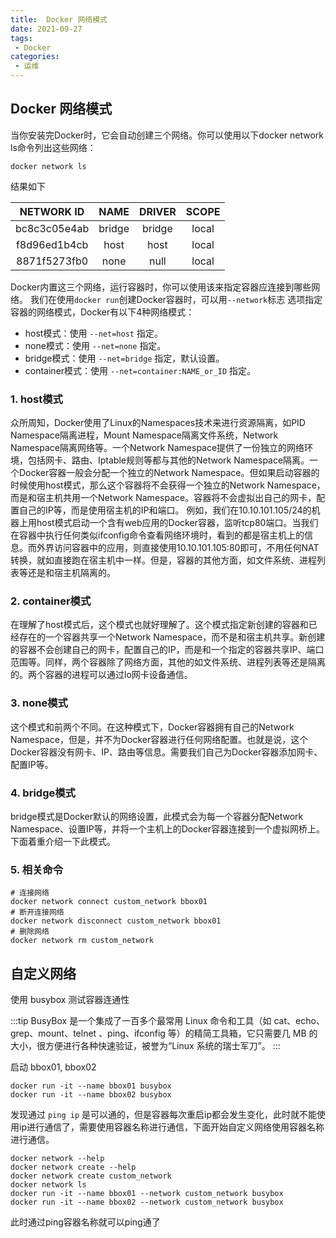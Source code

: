 ```yaml
---
title:  Docker 网络模式
date: 2021-09-27
tags:
 - Docker
categories:
 - 运维
---
```



## Docker 网络模式

当你安装完Docker时，它会自动创建三个网络。你可以使用以下docker network ls命令列出这些网络：

```
docker network ls
```

结果如下

|NETWORK ID|NAME|DRIVER|SCOPE|
|:---:|:---:|:---:|:---:|
|bc8c3c05e4ab|bridge|bridge|local|
|f8d96ed1b4cb|host|host|local|
|8871f5273fb0|none|null|local|

Docker内置这三个网络，运行容器时，你可以使用该来指定容器应连接到哪些网络。
我们在使用```docker run```创建Docker容器时，可以用```--network```标志 选项指定容器的网络模式，Docker有以下4种网络模式：
- host模式：使用 ```--net=host``` 指定。
- none模式：使用 ```--net=none``` 指定。
- bridge模式：使用 ```--net=bridge``` 指定，默认设置。
- container模式：使用 ```--net=container:NAME_or_ID``` 指定。


### 1. host模式

众所周知，Docker使用了Linux的Namespaces技术来进行资源隔离，如PID Namespace隔离进程，Mount Namespace隔离文件系统，Network Namespace隔离网络等。一个Network Namespace提供了一份独立的网络环境，包括网卡、路由、Iptable规则等都与其他的Network Namespace隔离。一个Docker容器一般会分配一个独立的Network Namespace。但如果启动容器的时候使用host模式，那么这个容器将不会获得一个独立的Network Namespace，而是和宿主机共用一个Network Namespace。容器将不会虚拟出自己的网卡，配置自己的IP等，而是使用宿主机的IP和端口。
例如，我们在10.10.101.105/24的机器上用host模式启动一个含有web应用的Docker容器，监听tcp80端口。当我们在容器中执行任何类似ifconfig命令查看网络环境时，看到的都是宿主机上的信息。而外界访问容器中的应用，则直接使用10.10.101.105:80即可，不用任何NAT转换，就如直接跑在宿主机中一样。但是，容器的其他方面，如文件系统、进程列表等还是和宿主机隔离的。

### 2. container模式

在理解了host模式后，这个模式也就好理解了。这个模式指定新创建的容器和已经存在的一个容器共享一个Network Namespace，而不是和宿主机共享。新创建的容器不会创建自己的网卡，配置自己的IP，而是和一个指定的容器共享IP、端口范围等。同样，两个容器除了网络方面，其他的如文件系统、进程列表等还是隔离的。两个容器的进程可以通过lo网卡设备通信。

### 3. none模式

这个模式和前两个不同。在这种模式下，Docker容器拥有自己的Network Namespace，但是，并不为Docker容器进行任何网络配置。也就是说，这个Docker容器没有网卡、IP、路由等信息。需要我们自己为Docker容器添加网卡、配置IP等。

### 4. bridge模式

bridge模式是Docker默认的网络设置，此模式会为每一个容器分配Network Namespace、设置IP等，并将一个主机上的Docker容器连接到一个虚拟网桥上。下面着重介绍一下此模式。


### 5. 相关命令

```
# 连接网络
docker network connect custom_network bbox01
# 断开连接网络
docker network disconnect custom_network bbox01
# 删除网络
docker network rm custom_network
```

## 自定义网络

使用 busybox 测试容器连通性

:::tip
BusyBox 是一个集成了一百多个最常用 Linux 命令和工具（如 cat、echo、grep、mount、telnet 、ping、ifconfig 等）的精简工具箱，它只需要几 MB 的大小，很方便进行各种快速验证，被誉为“Linux 系统的瑞士军刀”。
:::

启动 bbox01, bbox02

```
docker run -it --name bbox01 busybox
docker run -it --name bbox02 busybox
```

发现通过 ```ping ip``` 是可以通的，但是容器每次重启ip都会发生变化，此时就不能使用ip进行通信了，需要使用容器名称进行通信，下面开始自定义网络使用容器名称进行通信。

```
docker network --help
docker network create --help
docker network create custom_network
docker network ls
docker run -it --name bbox01 --network custom_network busybox
docker run -it --name bbox02 --network custom_network busybox
```

此时通过ping容器名称就可以ping通了